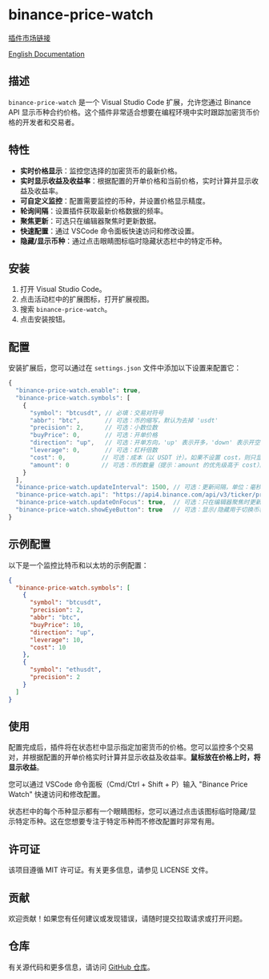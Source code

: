 # binance-price-watch

[插件市场链接](https://marketplace.visualstudio.com/items?itemName=chenwuai.binance-price-watch)

[English Documentation](./README.md)

## 描述

`binance-price-watch` 是一个 Visual Studio Code 扩展，允许您通过 Binance API 显示币种合约价格。这个插件非常适合想要在编程环境中实时跟踪加密货币价格的开发者和交易者。

## 特性

- **实时价格显示**：监控您选择的加密货币的最新价格。
- **实时显示收益及收益率**：根据配置的开单价格和当前价格，实时计算并显示收益及收益率。
- **可自定义监控**：配置需要监控的币种，并设置价格显示精度。
- **轮询间隔**：设置插件获取最新价格数据的频率。
- **聚焦更新**：可选只在编辑器聚焦时更新数据。
- **快速配置**：通过 VSCode 命令面板快速访问和修改设置。
- **隐藏/显示币种**：通过点击眼睛图标临时隐藏状态栏中的特定币种。

## 安装

1. 打开 Visual Studio Code。
2. 点击活动栏中的扩展图标，打开扩展视图。
3. 搜索 `binance-price-watch`。
4. 点击安装按钮。

## 配置

安装扩展后，您可以通过在 `settings.json` 文件中添加以下设置来配置它：

```js
{
  "binance-price-watch.enable": true,
  "binance-price-watch.symbols": [
    {
      "symbol": "btcusdt", // 必填：交易对符号
      "abbr": "btc",       // 可选：币的缩写，默认为去掉 'usdt'
      "precision": 2,      // 可选：小数位数
      "buyPrice": 0,       // 可选：开单价格
      "direction": "up",   // 可选：开单方向，'up' 表示开多，'down' 表示开空
      "leverage": 0,       // 可选：杠杆倍数
      "cost": 0,          // 可选：成本（以 USDT 计）。如果不设置 cost，则只显示收益率，鼠标放在价格上才显示收益。
      "amount": 0         // 可选：币的数量（提示：amount 的优先级高于 cost）。
    }
  ],
  "binance-price-watch.updateInterval": 1500, // 可选：更新间隔，单位：毫秒
  "binance-price-watch.api": "https://api4.binance.com/api/v3/ticker/price", // 可选：API URL
  "binance-price-watch.updateOnFocus": true,  // 可选：只在编辑器聚焦时更新
  "binance-price-watch.showEyeButton": true   // 可选：显示/隐藏用于切换币种可见性的眼睛按钮
}
```

## 示例配置

以下是一个监控比特币和以太坊的示例配置：

```json
{
  "binance-price-watch.symbols": [
    {      
      "symbol": "btcusdt",      
      "precision": 2,
      "abbr": "btc",
      "buyPrice": 10,
      "direction": "up",
      "leverage": 10,
      "cost": 10
    },    
    {      
      "symbol": "ethusdt",      
      "precision": 2
    }  
  ]
}
```

## 使用

配置完成后，插件将在状态栏中显示指定加密货币的价格。您可以监控多个交易对，并根据配置的开单价格实时计算并显示收益及收益率。**鼠标放在价格上时，将显示收益**。

您可以通过 VSCode 命令面板（Cmd/Ctrl + Shift + P）输入 "Binance Price Watch" 快速访问和修改配置。

状态栏中的每个币种显示都有一个眼睛图标，您可以通过点击该图标临时隐藏/显示特定币种。这在您想要专注于特定币种而不修改配置时非常有用。

## 许可证

该项目遵循 MIT 许可证。有关更多信息，请参见 LICENSE 文件。

## 贡献

欢迎贡献！如果您有任何建议或发现错误，请随时提交拉取请求或打开问题。

## 仓库

有关源代码和更多信息，请访问 [GitHub 仓库](https://github.com/chenchenwuai/vscode-binance-price-watch)。
